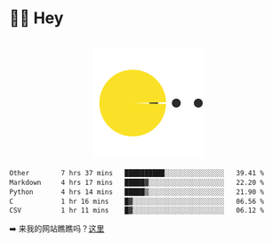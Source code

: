 
# 👋🏻 Hey
<div align="center">
	<br>
	<img src="https://raw.githubusercontent.com/Aniket965/Aniket965/master/pacman.svg?sanitize=true" width="200" height="200">
	<br>
</div>

<!--START_SECTION:waka-->

```txt
Other        7 hrs 37 mins   ██████████░░░░░░░░░░░░░░░   39.41 %
Markdown     4 hrs 17 mins   █████▓░░░░░░░░░░░░░░░░░░░   22.20 %
Python       4 hrs 14 mins   █████▒░░░░░░░░░░░░░░░░░░░   21.90 %
C            1 hr 16 mins    █▓░░░░░░░░░░░░░░░░░░░░░░░   06.56 %
CSV          1 hr 11 mins    █▓░░░░░░░░░░░░░░░░░░░░░░░   06.12 %
```

<!--END_SECTION:waka-->

 ➡️  来我的网站瞧瞧吗？[这里](https://www.shaolongfei.com)
